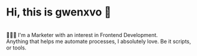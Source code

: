# Hi, this is gwenxvo 👋
<br>
👩🏻‍💻 I'm a Marketer with an interest in Frontend Development.
<br>
Anything that helps me automate processes, I absolutely love. Be it scripts, or tools. 
